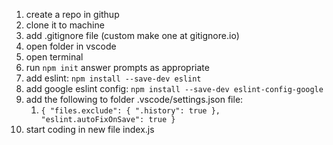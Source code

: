 1. create a repo in githup
2. clone it to machine
3. add .gitignore file (custom make one at gitignore.io)
4. open folder in vscode
5. open terminal
6. run `npm init`   answer prompts as appropriate
7. add eslint: `npm install --save-dev eslint`
8. add google eslint config: `npm install --save-dev eslint-config-google`
9. add the following to folder .vscode/settings.json file:
   1.  `{
    "files.exclude": {
        ".history": true
    },
    "eslint.autoFixOnSave": true
}`
10. start coding in new file index.js
    